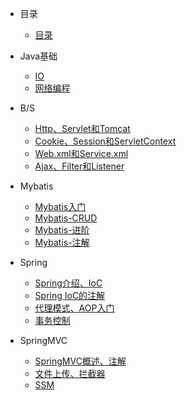 <!-- docs/_sidebar.md -->

<!-- 左边导航栏 -->

- 目录

  - [目录](readme)

- Java基础

  - [IO](_source/JavaBasics/IO.md)
  - [网络编程](_source/JavaBasics/网络编程.md)

- B/S

    - [Http、Servlet和Tomcat](_source/Browser-Server/04ServletAndTomcat.md)
    - [Cookie、Session和ServletContext](_source/Browser-Server/Cookie-Session-servletContex.md)
    - [Web.xml和Service.xml](_source/Browser-Server/Web.xml-Service.xml.md)
    - [Ajax、Filter和Listener](_source/Browser-Server/Ajax-Filter-Listener.md)

- Mybatis

    - [Mybatis入门](_source/Mybatis/Mybatis01.md)
    - [Mybatis-CRUD](_source/Mybatis/Mybatis02.md)
    - [Mybatis-进阶](_source/Mybatis/Mybatis03.md)
    - [Mybatis-注解](_source/Mybatis/Mybatis04.md)

- Spring

    - [Spring介绍、IoC](_source/SpringFrameWork/Spring01.md)
    - [Spring IoC的注解](_source/SpringFrameWork/Spring02.md)
    - [代理模式、AOP入门](_source/SpringFrameWork/Spring03.md)
    - [事务控制](_source/SpringFrameWork/Spring04.md)

- SpringMVC

    - [SpringMVC概述、注解](_source/springMVC/springMVC01.md)
    - [文件上传、拦截器](_source/springMVC/springMVC02.md)
    - [SSM](_source/springMVC/springMVC03.md)
